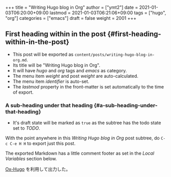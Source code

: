 +++
title = "Writing Hugo blog in Org"
author = ["ymt2"]
date = 2021-01-03T06:20:00+09:00
lastmod = 2021-01-03T06:21:06+09:00
tags = ["hugo", "org"]
categories = ["emacs"]
draft = false
weight = 2001
+++

## First heading within in the post {#first-heading-within-in-the-post}

-   This post will be exported as
    `content/posts/writing-hugo-blog-in-org.md`.
-   Its title will be "Writing Hugo blog in Org".
-   It will have _hugo_ and _org_ tags and _emacs_ as category.
-   The menu item _weight_ and post _weight_ are auto-calculated.
-   The menu item _identifier_ is auto-set.
-   The _lastmod_ property in the front-matter is set automatically to
    the time of export.


### A sub-heading under that heading {#a-sub-heading-under-that-heading}

-   It's draft state will be marked as `true` as the subtree has the
    todo state set to _TODO_.

With the point <span class="underline">anywhere</span> in this _Writing Hugo blog in Org_ post
subtree, do `C-c C-e H H` to export just this post.

The exported Markdown has a little comment footer as set in the _Local
Variables_ section below.

[Ox-Hugo](https://github.com/kaushalmodi/ox-hugo) を利用して出力した。
